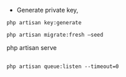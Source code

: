 
- Generate private key,

``` 
php artisan key:generate 
```

```  
php artisan migrate:fresh —seed 
```
php artisan serve 
```

```
    php artisan queue:listen --timeout=0
```
```


